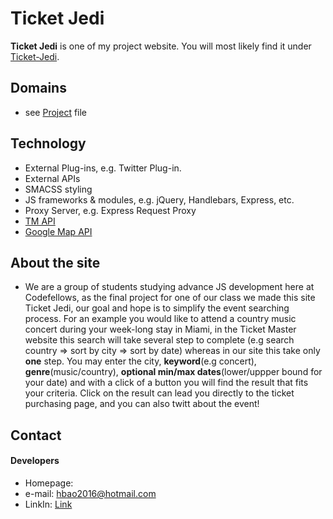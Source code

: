 Ticket Jedi
======
**Ticket Jedi** is one of my project website. You will most likely find it under [Ticket-Jedi](http://ticket-jedi.herokuapp.com/).

## Domains
* see [Project](https://github.com/han8909227/Ticket-Jedi) file

## Technology
* External Plug-ins, e.g. Twitter Plug-in.
* External APIs
* SMACSS styling
* JS frameworks & modules, e.g. jQuery, Handlebars, Express, etc.
* Proxy Server, e.g. Express Request Proxy
* [TM API](https://developer.ticketmaster.com/products-and-docs/)
* [Google Map API](https://developers.google.com/maps/)

## About the site
* We are a group of students studying advance JS development here at Codefellows, as the final project for one of our class we made this site Ticket Jedi, our goal and hope is to simplify the event searching process. For an example you would like to attend a country music concert during your week-long stay in Miami, in the Ticket Master website this search will take several step to complete (e.g search country => sort by city => sort by date) whereas in our site this take only <b>one</b> step. You may enter the city, <b>keyword</b>(e.g concert), <b>genre</b>(music/country), <b>optional min/max dates</b>(lower/uppper bound for your date) and with a click of a button you will find the result that fits your criteria. Click on the result can lead you directly to the ticket purchasing page, and you can also twitt about the event!


## Contact
#### Developers
* Homepage: 
* e-mail: hbao2016@hotmail.com
* LinkIn: [Link](https://www.linkedin.com/in/hbao2016/)

